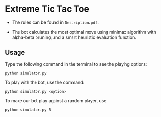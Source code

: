 # Extreme Tic Tac Toe

- The rules can be found in `Description.pdf`.

- The bot calculates the most optimal move using minimax algorithm with alpha-beta pruning, and a smart heuristic evaluation function.
	
## Usage
Type the following command in the terminal to see the playing options:
```bash
python simulator.py
```
To play with the bot, use the command: 
```bash
python simulator.py <option>
```
To make our bot play against a random player, use:
```bash
python simulator.py 5
```
